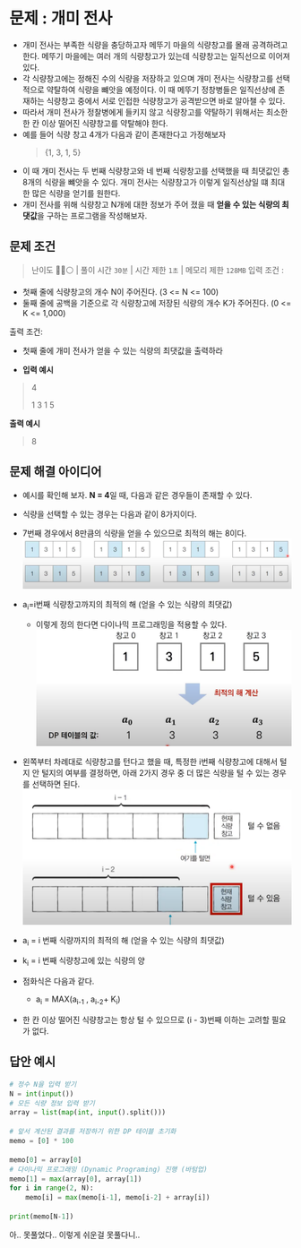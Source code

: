 # 문제 : 개미 전사

- 개미 전사는 부족한 식량을 충당하고자 메뚜기 마을의 식량창고를 몰래 공격하려고 한다. 메뚜기 마을에는 여러 개의 식량창고가 있는데 식량창고는 일직선으로 이어져 있다.
- 각 식량창고에는 정해진 수의 식량을 저장하고 있으며 개미 전사는 식량창고를 선택적으로 약탈하여 식량을 뺴앗을 예정이다. 이 때 메뚜기 정창병들은 일직선상에 존재하는 식량창고 중에서 서로 인접한 식량창고가 공격받으면 바로 알아챌 수 있다.
- 따라서 개미 전사가 정찰병에게 들키지 않고 식량창고를 약탈하기 위해서는 최소한 한 칸 이상 떨어진 식량창고를 약탈해야 한다.
- 예를 들어 식량 창고 4개가 다음과 같이 존재한다고 가정해보자
  > {1, 3, 1, 5}
- 이 때 개미 전사는 두 번째 식량창고와 네 번째 식량창고를 선택했을 때 최댓값인 총 8개의 식량을 뺴앗을 수 있다. 개미 전사는 식량창고가 이렇게 일직선상일 떄 최대한 많은 식량을 얻기를 원한다.
- 개미 전사를 위해 식량창고 N개에 대한 정보가 주어 졌을 때 **얻을 수 있는 식량의 최댓값**을 구하는 프로그램을 작성해보자.

## 문제 조건

> 난이도 🔴🔴⚪ | 풀이 시간 `30분` | 시간 제한 `1초` | 메모리 제한 `128MB`
> 입력 조건 :

- 첫째 줄에 식량창고의 개수 N이 주어진다. (3 <= N <= 100)
- 둘째 줄에 공백을 기준으로 각 식량창고에 저장된 식량의 개수 K가 주어진다. (0 <= K <= 1,000)

출력 조건:

- 첫째 줄에 개미 전사가 얻을 수 있는 식량의 최댓값을 출력하라

- **입력 예시**

> 4
>
> 1 3 1 5

**출력 예시**

> 8

## 문제 해결 아이디어

- 예시를 확인해 보자. **N = 4**일 때, 다음과 같은 경우들이 존재할 수 있다.
- 식량을 선택할 수 있는 경우는 다음과 같이 8가지이다.
- 7번째 경우에서 8만큼의 식량을 얻을 수 있으므로 최적의 해는 8이다.
  <img src='./img/개미전사.PNG'>

- a<sub>i</sub>=i번째 식량창고까지의 최적의 해 (얻을 수 있는 식량의 최댓값)

  - 이렇게 정의 한다면 다이나믹 프로그래밍을 적용할 수 있다.
    <img src='./img/개미전사_02.PNG'>

- 왼쪽부터 차례대로 식량창고를 턴다고 했을 때, 특정한 i번째 식량창고에 대해서 털지 안 털지의 여부를 결정하면, 아래 2가지 경우 중 더 많은 식량을 털 수 있는 경우를 선택하면 된다.
  <img src='./img/개미전사_03.PNG'>

- a<sub>i</sub> = i 번째 식량까지의 최적의 해 (얻을 수 있는 식량의 최댓값)
- k<sub>i</sub> = i 번째 식량창고에 있는 식량의 양
- 점화식은 다음과 같다.
  - a<sub>i</sub> = MAX(a<sub>i-1</sub> , a<sub>i-2</sub>+ K<sub>i</sub>)
- 한 칸 이상 떨어진 식량창고는 항상 털 수 있으므로 (i - 3)번째 이하는 고려할 필요가 없다.

## 답안 예시

```py
# 정수 N을 입력 받기
N = int(input())
# 모든 식량 정보 입력 받기
array = list(map(int, input().split()))

# 앞서 계산된 결과를 저장하기 위한 DP 테이블 초기화
memo = [0] * 100

memo[0] = array[0]
# 다이나믹 프로그래밍 (Dynamic Programing) 진행 (바텀업)
memo[1] = max(array[0], array[1])
for i in range(2, N):
    memo[i] = max(memo[i-1], memo[i-2] + array[i])

print(memo[N-1])

```

아.. 못풀었다.. 이렇게 쉬운걸 못풀다니..
